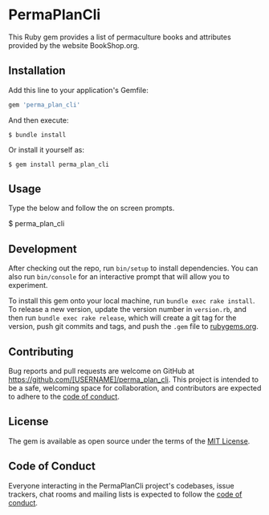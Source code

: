# PermaPlanCli
This Ruby gem provides a list of permaculture books and attributes provided by the website BookShop.org.

## Installation

Add this line to your application's Gemfile:

```ruby
gem 'perma_plan_cli'
```

And then execute:

    $ bundle install

Or install it yourself as:

    $ gem install perma_plan_cli

## Usage

Type the below and follow the on screen prompts.

$ perma_plan_cli

## Development

After checking out the repo, run `bin/setup` to install dependencies. You can also run `bin/console` for an interactive prompt that will allow you to experiment.

To install this gem onto your local machine, run `bundle exec rake install`. To release a new version, update the version number in `version.rb`, and then run `bundle exec rake release`, which will create a git tag for the version, push git commits and tags, and push the `.gem` file to [rubygems.org](https://rubygems.org).

## Contributing

Bug reports and pull requests are welcome on GitHub at https://github.com/[USERNAME]/perma_plan_cli. This project is intended to be a safe, welcoming space for collaboration, and contributors are expected to adhere to the [code of conduct](https://github.com/[USERNAME]/perma_plan_cli/blob/master/CODE_OF_CONDUCT.md).


## License

The gem is available as open source under the terms of the [MIT License](https://opensource.org/licenses/MIT).

## Code of Conduct

Everyone interacting in the PermaPlanCli project's codebases, issue trackers, chat rooms and mailing lists is expected to follow the [code of conduct](https://github.com/[USERNAME]/perma_plan_cli/blob/master/CODE_OF_CONDUCT.md).
